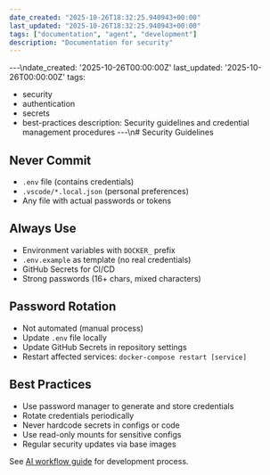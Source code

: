 ```yaml
---
date_created: "2025-10-26T18:32:25.940943+00:00"
last_updated: "2025-10-26T18:32:25.940943+00:00"
tags: ["documentation", "agent", "development"]
description: "Documentation for security"
---
```


---\ndate_created: '2025-10-26T00:00:00Z'
last_updated: '2025-10-26T00:00:00Z'
tags:

- security
- authentication
- secrets
- best-practices
  description: Security guidelines and credential management procedures
  ---\n# Security Guidelines

## Never Commit

- `.env` file (contains credentials)
- `.vscode/*.local.json` (personal preferences)
- Any file with actual passwords or tokens

## Always Use

- Environment variables with `DOCKER_` prefix
- `.env.example` as template (no real credentials)
- GitHub Secrets for CI/CD
- Strong passwords (16+ chars, mixed characters)

## Password Rotation

- Not automated (manual process)
- Update `.env` file locally
- Update GitHub Secrets in repository settings
- Restart affected services: `docker-compose restart [service]`

## Best Practices

- Use password manager to generate and store credentials
- Rotate credentials periodically
- Never hardcode secrets in configs or code
- Use read-only mounts for sensitive configs
- Regular security updates via base images

See [AI workflow guide](workflow.md) for development process.
